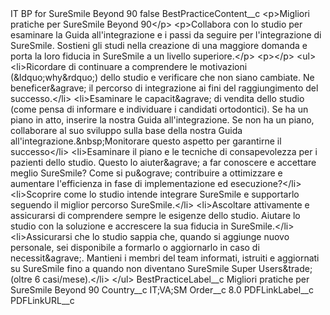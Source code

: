 <?xml version="1.0" encoding="UTF-8"?>
<CustomMetadata xmlns="http://soap.sforce.com/2006/04/metadata" xmlns:xsi="http://www.w3.org/2001/XMLSchema-instance" xmlns:xsd="http://www.w3.org/2001/XMLSchema">
    <label>IT BP for SureSmile Beyond 90</label>
    <protected>false</protected>
    <values>
        <field>BestPracticeContent__c</field>
        <value xsi:type="xsd:string">&lt;p&gt;Migliori pratiche per SureSmile Beyond 90&lt;/p&gt;
&lt;p&gt;Collabora con lo studio per esaminare la Guida all&apos;integrazione e i passi da seguire per l&apos;integrazione di SureSmile. Sostieni gli studi nella creazione di una maggiore domanda e porta la loro fiducia in SureSmile a un livello superiore.&lt;/p&gt;
&lt;p&gt;&lt;/p&gt;
&lt;ul&gt;
&lt;li&gt;Ricordare di continuare a comprendere le motivazioni (&amp;ldquo;why&amp;rdquo;) dello studio e verificare che non siano cambiate. Ne beneficer&amp;agrave; il percorso di integrazione ai fini del raggiungimento del successo.&lt;/li&gt;
&lt;li&gt;Esaminare le capacit&amp;agrave; di vendita dello studio (come pensa di informare e individuare i candidati ortodontici). Se ha un piano in atto, inserire la nostra Guida all&apos;integrazione. Se non ha un piano, collaborare al suo sviluppo sulla base della nostra Guida all&apos;integrazione.&amp;nbsp;Monitorare questo aspetto per garantirne il successo&lt;/li&gt;
&lt;li&gt;Esaminare il piano e le tecniche di consapevolezza per i pazienti dello studio. Questo lo aiuter&amp;agrave; a far conoscere e accettare meglio SureSmile? Come si pu&amp;ograve; contribuire a ottimizzare e aumentare l&apos;efficienza in fase di implementazione ed esecuzione?&lt;/li&gt;
&lt;li&gt;Scoprire come lo studio intende integrare SureSmile e supportarlo seguendo il miglior percorso SureSmile.&lt;/li&gt;
&lt;li&gt;Ascoltare attivamente e assicurarsi di comprendere sempre le esigenze dello studio. Aiutare lo studio con la soluzione e accrescere la sua fiducia in SureSmile.&lt;/li&gt;
&lt;li&gt;Assicurarsi che lo studio sappia che, quando si aggiunge nuovo personale, sei disponibile a formarlo o aggiornarlo in caso di necessit&amp;agrave;. Mantieni i membri del team informati, istruiti e aggiornati su SureSmile fino a quando non diventano SureSmile Super Users&amp;trade; (oltre 6 casi/mese).&lt;/li&gt;
&lt;/ul&gt;</value>
    </values>
    <values>
        <field>BestPracticeLabel__c</field>
        <value xsi:type="xsd:string">Migliori pratiche per SureSmile Beyond 90</value>
    </values>
    <values>
        <field>Country__c</field>
        <value xsi:type="xsd:string">IT;VA;SM</value>
    </values>
    <values>
        <field>Order__c</field>
        <value xsi:type="xsd:double">8.0</value>
    </values>
    <values>
        <field>PDFLinkLabel__c</field>
        <value xsi:nil="true"/>
    </values>
    <values>
        <field>PDFLinkURL__c</field>
        <value xsi:nil="true"/>
    </values>
</CustomMetadata>
